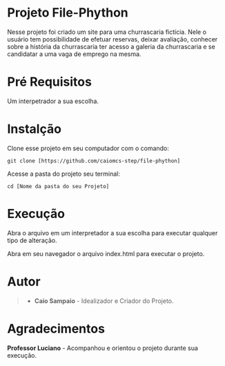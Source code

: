 # Projeto File-Phython
Nesse projeto foi criado um site para uma churrascaria fictícia. Nele o usuário tem possibilidade de efetuar reservas,
deixar avaliação, conhecer sobre a história da churrascaria ter acesso a galeria da churrascaria e se candidatar a uma
vaga de emprego na mesma. 

# Pré Requisitos
Um interpetrador a sua escolha.

# Instalção

Clone esse projeto em seu computador com o comando:

	git clone [https://github.com/caiomcs-step/file-phython]
	
Acesse a pasta do projeto seu terminal:

	cd [Nome da pasta do seu Projeto]
	
# Execução

Abra o arquivo em um interpretador a sua escolha para executar qualquer tipo de alteração.

Abra em seu navegador o arquivo index.html para executar o projeto.

# Autor

>- **Caio Sampaio** - Idealizador e Criador do Projeto.

# Agradecimentos

**Professor Luciano** - Acompanhou e orientou o projeto durante sua execução.
